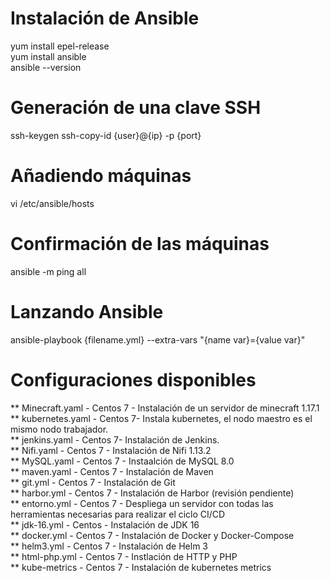 # Instalación de Ansible
yum install epel-release<br>
yum install ansible<br>
ansible --version<br>

# Generación de una clave SSH
ssh-keygen
ssh-copy-id {user}@{ip} -p {port}

# Añadiendo máquinas
vi /etc/ansible/hosts
  
# Confirmación de las máquinas
ansible -m ping all

# Lanzando Ansible
ansible-playbook {filename.yml} --extra-vars "{name var}={value var}"
  
# Configuraciones disponibles
** Minecraft.yaml - Centos 7 - Instalación de un servidor de minecraft 1.17.1<br>
** kubernetes.yaml - Centos 7- Instala kubernetes, el nodo maestro es el mismo nodo trabajador.<br>
** jenkins.yaml - Centos 7- Instalación de Jenkins.<br>
** Nifi.yaml - Centos 7 - Instalación de Nifi 1.13.2<br>
** MySQL.yaml - Centos 7 - Instaalción de MySQL 8.0<br>
** maven.yaml - Centos 7 - Instalación de Maven<br>
** git.yml - Centos 7 - Instalación de Git<br>
** harbor.yml - Centos 7 - Instalación de Harbor (revisión pendiente)<br>
** entorno.yml - Centos 7 - Despliega un servidor con todas las herramientas necesarias para realizar el ciclo CI/CD<br>
** jdk-16.yml - Centos - Instalación de JDK 16<br>
** docker.yml - Centos 7 - Instalación de Docker y Docker-Compose<br>
** helm3.yml - Centos 7 - Instalación de Helm 3<br>
** html-php.yml - Centos 7 - Instlación de HTTP y PHP<br>
** kube-metrics - Centos 7 - Instalación de kubernetes metrics<br>
